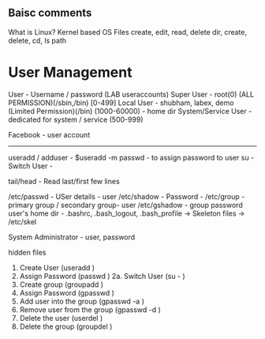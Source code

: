 ## Baisc comments

What is Linux?
Kernel based OS
Files create, edit, read, delete
dir, create, delete, cd, ls 
path 

# User Management


User - Username / password (LAB useraccounts)
Super User - root(0) (ALL PERMISSION)(/sbin,/bin) [0-499]
Local User - shubham, labex, demo (Limited Permission)(/bin) (1000-60000) - home dir
System/Service User - dedicated for system / service (500-999)

Facebook - user account 

-----
useradd / adduser - $useradd -m <USERNAME>
passwd <USERNAME> - to assign password to user
su - Switch User - 

tail/head - Read last/first few lines

/etc/passwd - USer details - user
/etc/shadow - Password - 
/etc/group - primary group / secondary group- user 
/etc/gshadow - group password
user's home dir - 
.bashrc, .bash_logout, .bash_profile -> Skeleton files ->  
/etc/skel

System Administrator - user, password

hidden files

1. Create User (useradd <USERNAME>)
2. Assign Password (passwd <USERNAME>)
2a. Switch User (su - <USERNAME>)
3. Create group (groupadd <GROUPNAME>)
4. Assign Password (gpasswd <GROUPNAME>)
5. Add user into the group (gpasswd -a <USERNAME> <GROUPNAME>)
6. Remove user from the group (gpasswd -d <USERNAME> <GROUPNAME>)
7. Delete the user (userdel <USERNAME>)
8. Delete the group (groupdel <GROUPNAME>)
